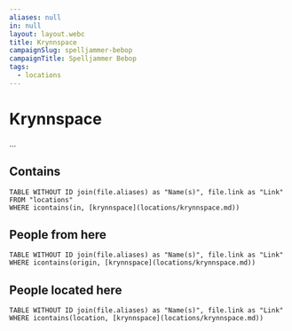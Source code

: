 ```yaml
---
aliases: null
in: null
layout: layout.webc
title: Krynnspace
campaignSlug: spelljammer-bebop
campaignTitle: Spelljammer Bebop
tags:
  - locations
---
```

# Krynnspace

...

## Contains
```dataview
TABLE WITHOUT ID join(file.aliases) as "Name(s)", file.link as "Link"
FROM "locations"
WHERE icontains(in, [krynnspace](locations/krynnspace.md))
```

## People from here

```dataview
TABLE WITHOUT ID join(file.aliases) as "Name(s)", file.link as "Link"
WHERE icontains(origin, [krynnspace](locations/krynnspace.md))
```

## People located here

```dataview
TABLE WITHOUT ID join(file.aliases) as "Name(s)", file.link as "Link"
WHERE icontains(location, [krynnspace](locations/krynnspace.md))
```
